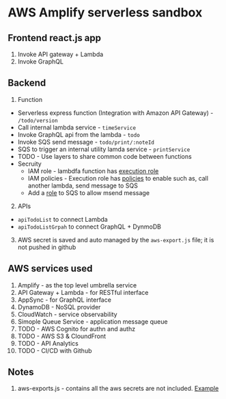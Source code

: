 # AWS Amplify serverless sandbox

## Frontend react.js app
1. Invoke API gateway + Lambda
2. Invoke GraphQL

## Backend
1. Function

* Serverless express function (Integration with Amazon API Gateway) - `/todo/version`
* Call internal lambda service - `timeService`
* Invoke GraphQL api from the lambda - `todo`
* Invoke SQS send message - `todo/print/:noteId`
* SQS to trigger an internal utility lamda service - `printService`
* TODO - Use layers to share common code between functions
* Secruity
    * IAM role - lambdfa function has [execution role](./images/lambda-execution-role.png)
    * IAM policies - Execution role has [policies](./images/lambda-execution-role+policies.png) to enable such as, call another lambda, send message to SQS
    * Add a [role](./images/sqs-role.png) to SQS to allow msend message

2. APIs
+ `apiTodoList` to connect Lambda
+ `apiTodoListGrpah` to connect GraphQL + DynmoDB

3. AWS secret is saved and auto managed by the `aws-export.js` file; it is not pushed in github

## AWS services used
1. Amplify - as the top level umbrella service
2. API Gateway + Lambda - for RESTful interface
3. AppSync - for GraphQL interface
4. DynamoDB - NoSQL provider
5. CloudWatch - service observability
6. Simople Queue Service - application message queue
7. TODO - AWS Cognito for authn and authz
8. TODO - AWS S3 & CloundFront
9. TODO - API Analytics
10. TODO - CI/CD with Github


## Notes
1. aws-exports.js - contains all the aws secrets are not included. [Example](./images/aws-exports.png)

